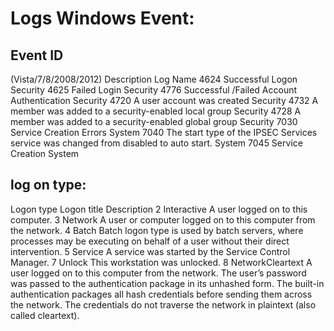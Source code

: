 # Logs Windows Event:

## Event ID
 
 (Vista/7/8/2008/2012)
 	Description 	Log Name
 4624 	Successful Logon 	Security
 4625 	Failed Login 	Security
 4776 	Successful /Failed Account Authentication 	Security
 4720 	A user account was created 	Security
 4732 	A member was added to a security-enabled local group 	Security
 4728 	A member was added to a security-enabled global group 	Security
 7030 	Service Creation Errors 	System
 7040 	The start type of the IPSEC Services service was changed from disabled to auto start. 	System
 7045 	Service Creation 	System
 
 
## log on type:
 Logon type 	Logon title 	Description
 2 	Interactive 	A user logged on to this computer.
 3 	Network 	A user or computer logged on to this computer from the network.
 4 	Batch 	Batch logon type is used by batch servers, where processes may be executing on behalf of a user without their direct intervention.
 5 	Service 	A service was started by the Service Control Manager.
 7 	Unlock 	This workstation was unlocked.
 8 	NetworkCleartext 	A user logged on to this computer from the network. The user’s password was passed to the authentication package in its unhashed form. The built-in authentication packages all hash credentials before sending them across the network. The credentials do not traverse the network in plaintext (also called cleartext).


